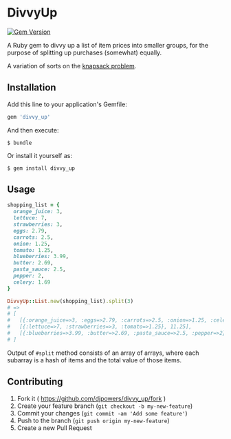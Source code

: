 # DivvyUp

[![Gem Version](https://badge.fury.io/rb/divvy_up.svg)](http://badge.fury.io/rb/divvy_up)

A Ruby gem to divvy up a list of item prices into smaller groups,
for the purpose of splitting up purchases (somewhat) equally.

A variation of sorts on the [knapsack problem](http://en.wikipedia.org/wiki/Knapsack_problem).

## Installation

Add this line to your application's Gemfile:

```ruby
gem 'divvy_up'
```

And then execute:

    $ bundle

Or install it yourself as:

    $ gem install divvy_up

## Usage

```ruby
shopping_list = {
  orange_juice: 3,
  lettuce: 7,
  strawberries: 3,
  eggs: 2.79,
  carrots: 2.5,
  onion: 1.25,
  tomato: 1.25,
  blueberries: 3.99,
  butter: 2.69,
  pasta_sauce: 2.5,
  pepper: 2,
  celery: 1.69
}

DivvyUp::List.new(shopping_list).split(3)
# =>
# [
#   [{:orange_juice=>3, :eggs=>2.79, :carrots=>2.5, :onion=>1.25, :celery=>1.69}, 11.23],
#   [{:lettuce=>7, :strawberries=>3, :tomato=>1.25}, 11.25],
#   [{:blueberries=>3.99, :butter=>2.69, :pasta_sauce=>2.5, :pepper=>2}, 11.18]
# ]
```

Output of `#split` method consists of an array of arrays, where each subarray
is a hash of items and the total value of those items.

## Contributing

1. Fork it ( https://github.com/djpowers/divvy_up/fork )
2. Create your feature branch (`git checkout -b my-new-feature`)
3. Commit your changes (`git commit -am 'Add some feature'`)
4. Push to the branch (`git push origin my-new-feature`)
5. Create a new Pull Request
